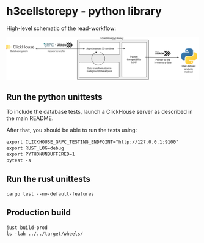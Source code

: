 # h3cellstorepy - python library

High-level schematic of the read-workflow:

![](../../doc/img/h3cellstorepy-read.svg)

## Run the python unittests

To include the database tests, launch a ClickHouse server as described in the main README.

After that, you should be able to run the tests using:

```shell
export CLICKHOUSE_GRPC_TESTING_ENDPOINT="http://127.0.0.1:9100"
export RUST_LOG=debug
export PYTHONUNBUFFERED=1
pytest -s
```


## Run the rust unittests

```shell
cargo test --no-default-features
```

## Production build

```shell
just build-prod
ls -lah ../../target/wheels/
```
